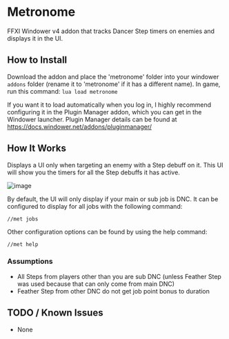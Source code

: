 # Metronome
FFXI Windower v4 addon that tracks Dancer Step timers on enemies and displays it in the UI.

## How to Install

Download the addon and place the 'metronome' folder into your windower `addons` folder (rename it to 'metronome' if it has a different name).
In game, run this command: `lua load metronome`

If you want it to load automatically when you log in, I highly recommend configuring it in the Plugin Manager addon, which you can get in the Windower launcher.
Plugin Manager details can be found at https://docs.windower.net/addons/pluginmanager/

## How It Works

Displays a UI only when targeting an enemy with a Step debuff on it. This UI will show you the timers for all the Step debuffs it has active.

![image](https://github.com/shastaxc/metronome/assets/7599524/764d5374-c709-4695-909b-bb4193791755)

By default, the UI will only display if your main or sub job is DNC. It can be configured to display for all jobs with the following command:
```
//met jobs
```

Other configuration options can be found by using the help command:
```
//met help
```

### Assumptions

* All Steps from players other than you are sub DNC (unless Feather Step was used because that can only come from main DNC)
* Feather Step from other DNC do not get job point bonus to duration

## TODO / Known Issues
* None
